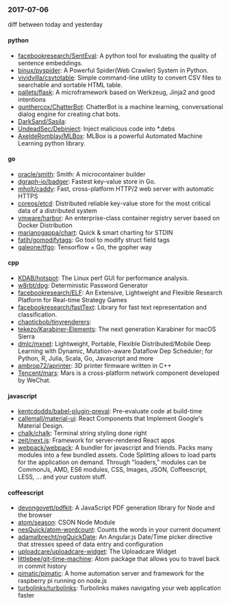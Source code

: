 ### 2017-07-06
diff between today and yesterday

#### python
* [facebookresearch/SentEval](https://github.com/facebookresearch/SentEval): A python tool for evaluating the quality of sentence embeddings.
* [binux/pyspider](https://github.com/binux/pyspider): A Powerful Spider(Web Crawler) System in Python.
* [vividvilla/csvtotable](https://github.com/vividvilla/csvtotable): Simple command-line utility to convert CSV files to searchable and sortable HTML table.
* [pallets/flask](https://github.com/pallets/flask): A microframework based on Werkzeug, Jinja2 and good intentions
* [gunthercox/ChatterBot](https://github.com/gunthercox/ChatterBot): ChatterBot is a machine learning, conversational dialog engine for creating chat bots.
* [DarkSand/Sasila](https://github.com/DarkSand/Sasila): 
* [UndeadSec/Debinject](https://github.com/UndeadSec/Debinject): Inject malicious code into *.debs
* [AxeldeRomblay/MLBox](https://github.com/AxeldeRomblay/MLBox): MLBox is a powerful Automated Machine Learning python library.

#### go
* [oracle/smith](https://github.com/oracle/smith): Smith: A microcontainer builder
* [dgraph-io/badger](https://github.com/dgraph-io/badger): Fastest key-value store in Go.
* [mholt/caddy](https://github.com/mholt/caddy): Fast, cross-platform HTTP/2 web server with automatic HTTPS
* [coreos/etcd](https://github.com/coreos/etcd): Distributed reliable key-value store for the most critical data of a distributed system
* [vmware/harbor](https://github.com/vmware/harbor): An enterprise-class container registry server based on Docker Distribution
* [marianogappa/chart](https://github.com/marianogappa/chart): Quick & smart charting for STDIN
* [fatih/gomodifytags](https://github.com/fatih/gomodifytags): Go tool to modify struct field tags
* [galeone/tfgo](https://github.com/galeone/tfgo): Tensorflow + Go, the gopher way

#### cpp
* [KDAB/hotspot](https://github.com/KDAB/hotspot): The Linux perf GUI for performance analysis.
* [w8rbt/dpg](https://github.com/w8rbt/dpg): Deterministic Password Generator
* [facebookresearch/ELF](https://github.com/facebookresearch/ELF): An Extensive, Lightweight and Flexible Research Platform for Real-time Strategy Games
* [facebookresearch/fastText](https://github.com/facebookresearch/fastText): Library for fast text representation and classification.
* [chaoticbob/tinyrenderers](https://github.com/chaoticbob/tinyrenderers): 
* [tekezo/Karabiner-Elements](https://github.com/tekezo/Karabiner-Elements): The next generation Karabiner for macOS Sierra
* [dmlc/mxnet](https://github.com/dmlc/mxnet): Lightweight, Portable, Flexible Distributed/Mobile Deep Learning with Dynamic, Mutation-aware Dataflow Dep Scheduler; for Python, R, Julia, Scala, Go, Javascript and more
* [ambrop72/aprinter](https://github.com/ambrop72/aprinter): 3D printer firmware written in C++
* [Tencent/mars](https://github.com/Tencent/mars): Mars is a cross-platform network component developed by WeChat.

#### javascript
* [kentcdodds/babel-plugin-preval](https://github.com/kentcdodds/babel-plugin-preval): Pre-evaluate code at build-time
* [callemall/material-ui](https://github.com/callemall/material-ui): React Components that Implement Google's Material Design.
* [chalk/chalk](https://github.com/chalk/chalk):  Terminal string styling done right
* [zeit/next.js](https://github.com/zeit/next.js): Framework for server-rendered React apps
* [webpack/webpack](https://github.com/webpack/webpack): A bundler for javascript and friends. Packs many modules into a few bundled assets. Code Splitting allows to load parts for the application on demand. Through "loaders," modules can be CommonJs, AMD, ES6 modules, CSS, Images, JSON, Coffeescript, LESS, ... and your custom stuff.

#### coffeescript
* [devongovett/pdfkit](https://github.com/devongovett/pdfkit): A JavaScript PDF generation library for Node and the browser
* [atom/season](https://github.com/atom/season): CSON Node Module
* [nesQuick/atom-wordcount](https://github.com/nesQuick/atom-wordcount): Counts the words in your current document
* [adamalbrecht/ngQuickDate](https://github.com/adamalbrecht/ngQuickDate): An Angular.js Date/Time picker directive that stresses speed of data entry and configuration
* [uploadcare/uploadcare-widget](https://github.com/uploadcare/uploadcare-widget): The Uploadcare Widget
* [littlebee/git-time-machine](https://github.com/littlebee/git-time-machine): Atom package that allows you to travel back in commit history
* [pimatic/pimatic](https://github.com/pimatic/pimatic): A home automation server and framework for the raspberry pi running on node.js
* [turbolinks/turbolinks](https://github.com/turbolinks/turbolinks): Turbolinks makes navigating your web application faster

